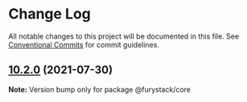 # Change Log

All notable changes to this project will be documented in this file.
See [Conventional Commits](https://conventionalcommits.org) for commit guidelines.

## [10.2.0](https://github.com/furystack/furystack/compare/@furystack/core@9.1.16...@furystack/core@10.2.0) (2021-07-30)

**Note:** Version bump only for package @furystack/core
